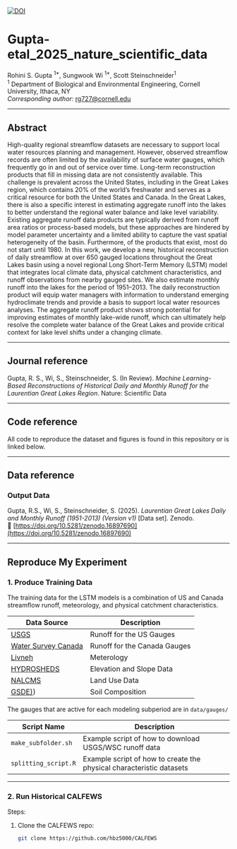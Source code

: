 [![DOI](https://zenodo.org/badge/265254045.svg)](https://zenodo.org/doi/10.5281/zenodo.10442485)
# Gupta-etal_2025_nature_scientific_data

Rohini S. Gupta <sup>1*</sup>, Sungwook Wi <sup>1*</sup>, Scott Steinschneider<sup>1</sup>  
<sup>1</sup> Department of Biological and Environmental Engineering, Cornell University, Ithaca, NY  
*Corresponding author:* rg727@cornell.edu

---

## Abstract

High-quality regional streamflow datasets are necessary to support local water resources planning and management. However, observed streamflow records are often limited by the availability of surface water gauges, which frequently go in and out of service over time. Long-term reconstruction products that fill in missing data are not consistently available. This challenge is prevalent across the United States, including in the Great Lakes region, which contains 20% of the world’s freshwater and serves as a critical resource for both the United States and Canada. In the Great Lakes, there is also a specific interest in estimating aggregate runoff into the lakes to better understand the regional water balance and lake level variability. Existing aggregate runoff data products are typically derived from runoff area ratios or process-based models, but these approaches are hindered by model parameter uncertainty and a limited ability to capture the vast spatial heterogeneity of the basin. Furthermore, of the products that exist, most do not start until 1980. In this work, we develop a new, historical reconstruction of daily streamflow at over 650 gauged locations throughout the Great Lakes basin using a novel regional Long Short-Term Memory (LSTM) model that integrates local climate data, physical catchment characteristics, and runoff observations from nearby gauged sites. We also estimate monthly runoff into the lakes for the period of 1951–2013. The daily reconstruction product will equip water managers with information to understand emerging hydroclimate trends and provide a basis to support local water resources analyses. The aggregate runoff product shows strong potential for improving estimates of monthly lake-wide runoff, which can ultimately help resolve the complete water balance of the Great Lakes and provide critical context for lake level shifts under a changing climate.

---

## Journal reference

Gupta, R. S., Wi, S., Steinschneider, S. (In Review). *Machine Learning-Based Reconstructions of Historical Daily and Monthly Runoff for the Laurentian Great Lakes Region*. Nature: Scientific Data

---

## Code reference

All code to reproduce the dataset and figures is found in this repository or is linked below.

---

## Data reference

### Output Data

Gupta, R.S., Wi, S., Steinschneider, S. (2025). *Laurentian Great Lakes Daily and Monthly Runoff (1951-2013) (Version v1)* [Data set]. Zenodo.  
🔗 [https://doi.org/10.5281/zenodo.16897690](https://doi.org/10.5281/zenodo.16897690)

---

## Reproduce My Experiment

### 1. Produce Training Data

The training data for the LSTM models is a combination of US and Canada streamflow runoff, meteorology, and physical catchment characteristics. 

| Data Source                | Description                                                                                          
|----------------------------|------------------------------------------------------------------------------------------------------|
| [USGS](https://www.usgs.gov)| Runoff for the US Gauges                                                                             |
| [Water Survey Canada](https://wateroffice.ec.gc.ca/mainmenu/real_time_data_index_e.html)        | Runoff for the Canada Gauges                                                                         | 
| [Livneh](https://climatedataguide.ucar.edu/climate-data/livneh-gridded-precipitation-and-other-meteorological-variables-continental-us-mexico)                     | Meterology                                                                                           | 
| [HYDROSHEDS](https://www.frdr-dfdr.ca/repo/dataset/6632cd3c-9b3b-4cc6-a87a-204c92d30485)                 | Elevation and Slope Data                                                                             | 
| [NALCMS](https://www.frdr-dfdr.ca/repo/dataset/6632cd3c-9b3b-4cc6-a87a-204c92d30485)                     | Land Use Data                                                                                      | 
| [GSDE)](https://cmr.earthdata.nasa.gov/search/concepts/C1214604044-SCIOPS.html))                         | Soil Composition                                                                                      | 

The gauges that are active for each modeling subperiod are in `data/gauges/`

| Script Name                 | Description                                                                                          
|----------------------------|------------------------------------------------------------------------------------------------------|
| `make_subfolder.sh`        | Example script of how to download USGS/WSC runoff data   | 
| `splitting_script.R`       | Example script of how to create the physical characteristic datasets                                 | 


---

### 2. Run Historical CALFEWS

Steps:

1. Clone the CALFEWS repo:  
   ```bash
   git clone https://github.com/hbz5000/CALFEWS
